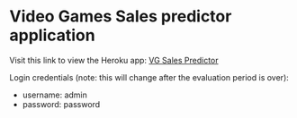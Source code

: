 
# Video Games Sales predictor application

Visit this link to view the Heroku app: [VG Sales Predictor](https://vg-sales-predictor.herokuapp.com/login)

Login credentials (note:  this will change after the evaluation period is over):

- username: admin
- password: password
